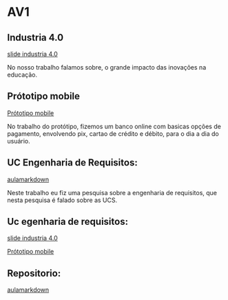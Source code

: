 # AV1


## Industria 4.0

[slide industria 4.0](https://www.canva.com/design/DAF9XAlPddI/6htuWvs2VkmXyptgwL6cTw/edit)
 
No nosso trabalho falamos sobre, o grande impacto das inovações na educação. 

## Prótotipo mobile

[Prótotipo mobile](https://www.canva.com/design/DAF-rOew8rc/3Tx4WhZ3JBsVp8WVn2M-gw/view?utm_content=DAF-rOew8rc&utm_campaign=designshare&utm_medium=link&utm_source=editor)

No trabalho do protótipo, fizemos um banco online com basicas opções de pagamento, envolvendo pix, cartao de crédito e débito, para o dia a dia do usuário.
##  UC Engenharia de Requisitos:

[aulamarkdown](https://github.com/arthur11155/aulaMarkdown)

Neste trabalho eu fiz uma pesquisa sobre a engenharia de requisitos, que nesta pesquisa é falado sobre as UCS.

## Uc egenharia de requisitos:

[slide industria 4.0](https://www.canva.com/design/DAF9XAlPddI/6htuWvs2VkmXyptgwL6cTw/edit)

[Prótotipo mobile](https://www.canva.com/design/DAF-rOew8rc/3Tx4WhZ3JBsVp8WVn2M-gw/view?utm_content=DAF-rOew8rc&utm_campaign=designshare&utm_medium=link&utm_source=editor)

## Repositorio:

[aulamarkdown](https://github.com/arthur11155/aulaMarkdown)
